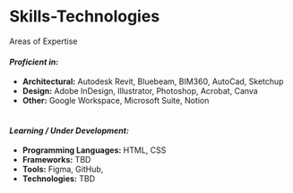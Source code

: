 # Skills-Technologies

Areas of Expertise

#### *Proficient in:*
- **Architectural:** Autodesk Revit, Bluebeam, BIM360, AutoCad, Sketchup
- **Design:** Adobe InDesign, Illustrator, Photoshop, Acrobat, Canva
- **Other:** Google Workspace, Microsoft Suite, Notion
<br><br>
#### *Learning / Under Development:*
- **Programming Languages:** HTML, CSS
- **Frameworks:** TBD
- **Tools:** Figma, GitHub, 
- **Technologies:** TBD
